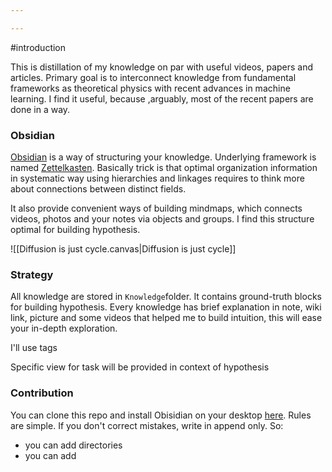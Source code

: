 ```yaml
---

---
```


#introduction

This is distillation of my knowledge on par with useful videos, papers and articles. Primary goal is to interconnect knowledge from fundamental frameworks as theoretical physics with recent advances in machine learning. I find it useful, because ,arguably, most of the recent papers are done in a way.

### Obsidian

[Obsidian](https://obsidian.md/) is a way of structuring your knowledge. Underlying framework is named [Zettelkasten](https://en.wikipedia.org/wiki/Zettelkasten). Basically trick is that optimal organization information in systematic way using hierarchies and linkages requires to think more about connections between distinct fields. 

It also provide convenient ways of building mindmaps, which connects videos, photos and your notes via objects and groups. I find this structure optimal for building hypothesis.

![[Diffusion is just cycle.canvas|Diffusion is just cycle]]
### Strategy

All knowledge are stored in `Knowledge`folder. It contains  ground-truth blocks for building hypothesis. Every knowledge has brief explanation in note, wiki link, picture and some videos that helped me to build intuition, this will ease your in-depth exploration.

I'll use tags

Specific view for task will be provided in context of hypothesis
### Contribution

You can clone this repo and install Obisidian on your desktop [here](https://obsidian.md/).
Rules are simple. If you don't correct mistakes, write in append only.
So: 
- you can add directories
- you can add 
